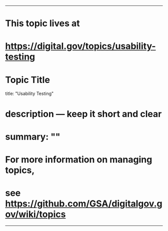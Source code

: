 
---
# This topic lives at
# https://digital.gov/topics/usability-testing

# Topic Title
title: "Usability Testing"

# description — keep it short and clear
# summary: ""


# For more information on managing topics,
# see https://github.com/GSA/digitalgov.gov/wiki/topics
---